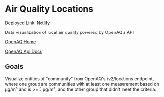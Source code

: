 # Air Quality Locations

Deployed Link: [Netlify](https://community-air-quality.netlify.app/)

Data visualization of local air quality powered by OpenAQ's API

[OpenAQ Home](https://openaq.org/#/)

[OpenAQ Api Docs](https://docs.openaq.org/#/v2/summary_get_v2_summary_get)

## Goals

Visualize entities of "community" from OpenAQ's /v2/locations endpoint, where one group are communities with at least one measurement based on µg/m³ and is >= 5 µg/m³, and the other group that didn't meet the criteria.
